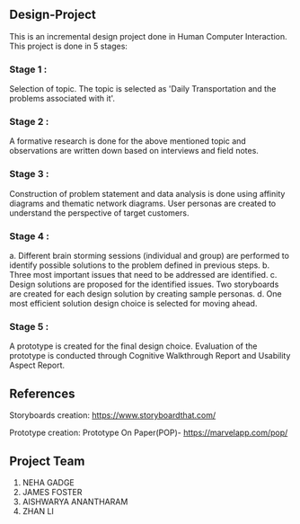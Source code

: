 ## Design-Project
This is an incremental design project done in Human Computer Interaction.
This project is done in 5 stages:

### Stage 1 : 
Selection of topic. The topic is selected as 'Daily Transportation and the problems associated with it'.

### Stage 2 : 
  A formative research is done for the above mentioned topic and observations are written down based on interviews and field notes.

### Stage 3 : 
  Construction of problem statement and data analysis is done using affinity diagrams and thematic network diagrams. User personas are created to understand the perspective of target customers.

### Stage 4 :
  a. Different brain storming sessions (individual and group) are performed to identify possible solutions to the problem defined in previous steps.
  b.  Three most important issues that need to be addressed are identified.
  c. Design solutions are proposed for the identified issues. Two storyboards are created for each design solution by creating               sample personas.
  d. One most efficient solution design choice is selected for moving ahead.
          
### Stage 5 : 
  A prototype is created for the final design choice. Evaluation of the prototype is conducted through Cognitive Walkthrough Report and Usability Aspect Report.


## References
  Storyboards creation: https://www.storyboardthat.com/
  
  Prototype creation: Prototype On Paper(POP)- https://marvelapp.com/pop/

## Project Team
1. NEHA GADGE
2. JAMES FOSTER
3. AISHWARYA ANANTHARAM
4. ZHAN LI
